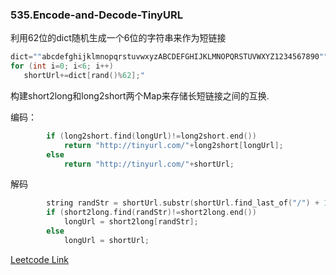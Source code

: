 ### 535.Encode-and-Decode-TinyURL

利用62位的dict随机生成一个6位的字符串来作为短链接
```cpp
dict=""abcdefghijklmnopqrstuvwxyzABCDEFGHIJKLMNOPQRSTUVWXYZ1234567890"";
for (int i=0; i<6; i++) 
   shortUrl+=dict[rand()%62];"
```
构建short2long和long2short两个Map来存储长短链接之间的互换.   

编码：
```cpp
        if (long2short.find(longUrl)!=long2short.end())
            return "http://tinyurl.com/"+long2short[longUrl];
        else
            return "http://tinyurl.com/"+shortUrl;
```
解码
```cpp
        string randStr = shortUrl.substr(shortUrl.find_last_of("/") + 1);        
        if (short2long.find(randStr)!=short2long.end())
            longUrl = short2long[randStr];
        else
            longUrl = shortUrl;
```


[Leetcode Link](https://leetcode.com/problems/encode-and-decode-tinyurl)